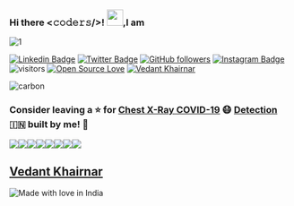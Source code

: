 
### Hi there <𝚌𝚘𝚍𝚎𝚛𝚜/>! <img src="https://github.com/TheDudeThatCode/TheDudeThatCode/blob/master/Assets/Hi.gif" width="29px">,I am 
![1](https://github.com/VedantKhairnar/VedantKhairnar/blob/master/assets/name.gif)

<div align="centre">

[![Linkedin Badge](https://img.shields.io/badge/-Vedant%20Khairnar-blue?style=social&logo=Linkedin&logoColor=blue&link=https://www.linkedin.com/in/vedantkhairnar/)](https://www.linkedin.com/in/vedantkhairnar/) [![Twitter Badge](http://img.shields.io/badge/-@VedantKhairnar3-1ca0f1?style=social&logo=twitter&logoColor=blue&link=https://twitter.com/VedantKhairnar3)](https://twitter.com/VedantKhairnar3) [![GitHub followers](https://img.shields.io/github/followers/VedantKhairnar?label=Follow&style=social)](https://github.com/VedantKhairnar/?tab=follow)
[![Instagram Badge](https://img.shields.io/badge/-kingsmanvk-blue?style=social&logo=Instagram&link=https://www.instagram.com/kingsmanvk/)](https://www.instagram.com/kingsmanvk/) <!--[![Visitors](https://visitor-badge.glitch.me/badge?page_id=VedantKhairnar.visitor-badge)](https://github.com/VedantKhairnar)-->
![visitors](https://hit-badger.glitch.me/badge?page_id=VedantKhairnar.id)
[![Open Source Love](https://badges.frapsoft.com/os/v2/open-source.svg?v=103)](https://github.com/VedantKhairnar)
 [![Vedant Khairnar](https://cdn.rawgit.com/sindresorhus/awesome/d7305f38d29fed78fa85652e3a63e154dd8e8829/media/badge.svg)](http://vedantkhairnar.ml/)


 </div>

![carbon](https://github.com/VedantKhairnar/VedantKhairnar/blob/master/assets/code1.png)

<!---

## Tech I Fonder
 


![alt](https://github.com/VedantKhairnar/VedantKhairnar/blob/master/assets/linkedinBack1.png)

A person to whom computers fascinate more than humans, a person with great interest in Astronomy, Chemistry and History.

A person who is also
Dev| Intern@Tesselate Imaging| Beta Microsoft Student Partner| Freelancer| DSC RCOEM Core| AI Mentor @Tesseract Coding| FOSS Enthusiast| in a DEEP Life!!

Pythonic Developer, Freelancer, Philantrophist, Graphics Designer and much more.... 


- 🔭 I’m currently working on my startup, Stay Tuned!!!
- 🌱 I’m currently establishing a coding community!! 
- 👯 I love to meet new people!!!
- 🧥 Corrupt Fear US, The Honest Support US, The Heroic join US, Everyone Expect US!!
- 💬 Ask me about any sort of motivation!!!
- 📫 How to reach me: [http://vedantkhairnar.ml/](http://vedantkhairnar.ml/)
- ⚡ Fun fact: Gimme Music and I will work 48hrs a day!!

![Vedant's github stats](https://github-readme-stats.vercel.app/api?username=VedantKhairnar&hide=["issues"]&show_icons=true)

-->

### Consider leaving a :star: for **[Chest X-Ray COVID-19](https://github.com/VedantKhairnar/COVID-19-Chest-X-Ray-Infection-Classification) :mask: [Detection](https://github.com/VedantKhairnar/COVID-19-Chest-X-Ray-Infection-Classification) :india:** built by me! :hugs: <br>





[![](https://sourcerer.io/fame/VedantKhairnar/VedantKhairnar/VedantKhairnar.github.io/images/0)](https://sourcerer.io/fame/VedantKhairnar/VedantKhairnar/VedantKhairnar.github.io/links/0)[![](https://sourcerer.io/fame/VedantKhairnar/VedantKhairnar/VedantKhairnar.github.io/images/1)](https://sourcerer.io/fame/VedantKhairnar/VedantKhairnar/VedantKhairnar.github.io/links/1)[![](https://sourcerer.io/fame/VedantKhairnar/VedantKhairnar/VedantKhairnar.github.io/images/2)](https://sourcerer.io/fame/VedantKhairnar/VedantKhairnar/VedantKhairnar.github.io/links/2)[![](https://sourcerer.io/fame/VedantKhairnar/VedantKhairnar/VedantKhairnar.github.io/images/3)](https://sourcerer.io/fame/VedantKhairnar/VedantKhairnar/VedantKhairnar.github.io/links/3)[![](https://sourcerer.io/fame/VedantKhairnar/VedantKhairnar/VedantKhairnar.github.io/images/4)](https://sourcerer.io/fame/VedantKhairnar/VedantKhairnar/VedantKhairnar.github.io/links/4)[![](https://sourcerer.io/fame/VedantKhairnar/VedantKhairnar/VedantKhairnar.github.io/images/5)](https://sourcerer.io/fame/VedantKhairnar/VedantKhairnar/VedantKhairnar.github.io/links/5)[![](https://sourcerer.io/fame/VedantKhairnar/VedantKhairnar/VedantKhairnar.github.io/images/6)](https://sourcerer.io/fame/VedantKhairnar/VedantKhairnar/VedantKhairnar.github.io/links/6)[![](https://sourcerer.io/fame/VedantKhairnar/VedantKhairnar/VedantKhairnar.github.io/images/7)](https://sourcerer.io/fame/VedantKhairnar/VedantKhairnar/VedantKhairnar.github.io/links/7)

## [Vedant Khairnar](http://vedantkhairnar.ml/)



![Made with love in India](https://madewithlove.now.sh/in?heart=true&template=for-the-badge)
